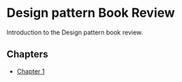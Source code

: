 # Design pattern Book Review

Introduction to the Design pattern book review.

## Chapters

*   [Chapter 1](./chapter-01/README.md)